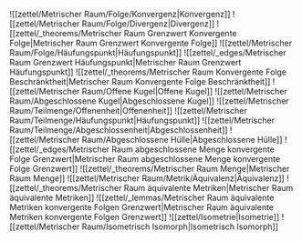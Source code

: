 ![[zettel/Metrischer Raum/Folge/Konvergenz|Konvergenz]]
![[zettel/Metrischer Raum/Folge/Divergenz|Divergenz]]
![[zettel/_theorems/Metrischer Raum Grenzwert Konvergente Folge|Metrischer Raum Grenzwert Konvergente Folge]]
![[zettel/Metrischer Raum/Folge/Häufungspunkt|Häufungspunkt]]
![[zettel/_edges/Metrischer Raum Grenzwert Häufungspunkt|Metrischer Raum Grenzwert Häufungspunkt]]
![[zettel/_theorems/Metrischer Raum Konvergente Folge Beschränktheit|Metrischer Raum Konvergente Folge Beschränktheit]]
![[zettel/Metrischer Raum/Offene Kugel|Offene Kugel]]
![[zettel/Metrischer Raum/Abgeschlossene Kugel|Abgeschlossene Kugel]]
![[zettel/Metrischer Raum/Teilmenge/Offenenheit|Offenenheit]]
![[zettel/Metrischer Raum/Teilmenge/Häufungspunkt|Häufungspunkt]]
![[zettel/Metrischer Raum/Teilmenge/Abgeschlossenheit|Abgeschlossenheit]]
![[zettel/Metrischer Raum/Abgeschlossene Hülle|Abgeschlossene Hülle]]
![[zettel/_edges/Metrischer Raum abgeschlossene Menge konvergente Folge Grenzwert|Metrischer Raum abgeschlossene Menge konvergente Folge Grenzwert]]
![[zettel/_theorems/Metrischer Raum Menge|Metrischer Raum Menge]]
![[zettel/Metrischer Raum/Metrik/Äquivalenz|Äquivalenz]]
![[zettel/_theorems/Metrischer Raum äquivalente Metriken|Metrischer Raum äquivalente Metriken]]
![[zettel/_lemmas/Metrischer Raum äquivalente Metriken konvergente Folgen Grenzwert|Metrischer Raum äquivalente Metriken konvergente Folgen Grenzwert]]
![[zettel/Isometrie|Isometrie]]
![[zettel/Metrischer Raum/Isometrisch Isomorph|Isometrisch Isomorph]]